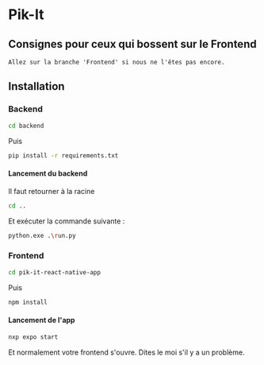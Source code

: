 # Pik-It

## Consignes pour ceux qui bossent sur le Frontend
``Allez sur la branche 'Frontend' si nous ne l'êtes pas encore.``

## Installation
### Backend
```bash
cd backend
```
Puis
```bash
pip install -r requirements.txt
```
#### Lancement du backend
Il faut retourner à la racine
```bash
cd ..
```
Et exécuter la commande suivante :
```bash
python.exe .\run.py
```
### Frontend
```bash
cd pik-it-react-native-app
```
Puis
```bash
npm install
```
#### Lancement de l'app
```bash
nxp expo start
```

Et normalement votre frontend s'ouvre. Dites le moi s'il y a un problème.

